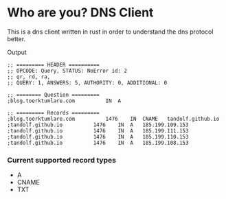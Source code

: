 # Who are you? DNS Client

This is a dns client written in rust in order to understand the dns protocol better.

Output
```
;; ========= HEADER ==========
;; OPCODE: Query, STATUS: NoError id: 2
;; qr, rd, ra,
;; QUERY: 1, ANSWERS: 5, AUTHORITY: 0, ADDITIONAL: 0

;; ======== Question =========
;blog.toerktumlare.com			IN	A

;; ========= Records =========
;blog.toerktumlare.com			1476	IN	CNAME	tandolf.github.io
;tandolf.github.io			1476	IN	A	185.199.109.153
;tandolf.github.io			1476	IN	A	185.199.111.153
;tandolf.github.io			1476	IN	A	185.199.110.153
;tandolf.github.io			1476	IN	A	185.199.108.153
```

### Current supported record types
- A
- CNAME
- TXT
